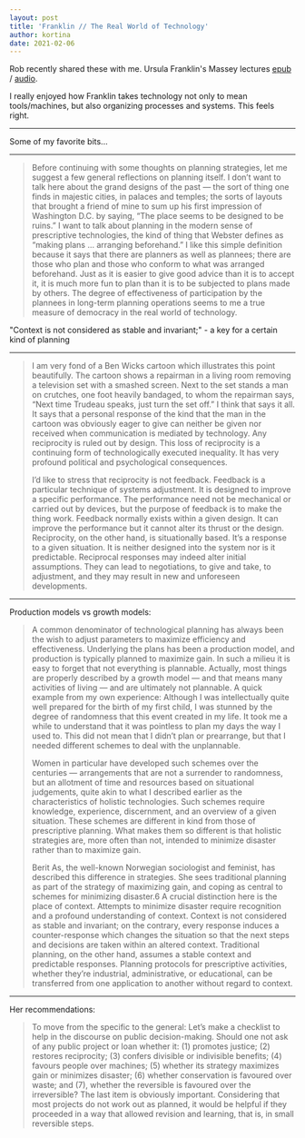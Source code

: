 ```yaml
---
layout: post
title: 'Franklin // The Real World of Technology'
author: kortina
date: 2021-02-06
---
```


Rob recently shared these with me. Ursula Franklin's Massey lectures 
[epub](https://monoskop.org/File:Franklin_Ursula_The_Real_World_of_Technology_rev_ed.epub) 
/
[audio](https://archive.org/details/the-real-world-of-technology).

I really enjoyed how Franklin takes technology not only to mean tools/machines, but also organizing processes and systems. This feels right.

---

Some of my favorite bits...

---

> Before continuing with some thoughts on planning strategies, let me suggest a few general reflections on planning itself. I don’t want to talk here about the grand designs of the past — the sort of thing one finds in majestic cities, in palaces and temples; the sorts of layouts that brought a friend of mine to sum up his first impression of Washington D.C. by saying, “The place seems to be designed to be ruins.” I want to talk about planning in the modern sense of prescriptive technologies, the kind of thing that Webster defines as “making plans ... arranging beforehand.” I like this simple definition because it says that there are planners as well as plannees; there are those who plan and those who conform to what was arranged beforehand. Just as it is easier to give good advice than it is to accept it, it is much more fun to plan than it is to be subjected to plans made by others. The degree of effectiveness of participation by the plannees in long-term planning operations seems to me a true measure of democracy in the real world of technology.

"Context is not considered as stable and invariant;" - a key for a certain kind of planning

---

> I am very fond of a Ben Wicks cartoon which illustrates this point beautifully. The cartoon shows a repairman in a living room removing a television set with a smashed screen. Next to the set stands a man on crutches, one foot heavily bandaged, to whom the repairman says, “Next time Trudeau speaks, just turn the set off.” I think that says it all. It says that a personal response of the kind that the man in the cartoon was obviously eager to give can neither be given nor received when communication is mediated by technology. Any reciprocity is ruled out by design. This loss of reciprocity is a continuing form of technologically executed inequality. It has very profound political and psychological consequences.
> 
> I’d like to stress that reciprocity is not feedback. Feedback is a particular technique of systems adjustment. It is designed to improve a specific performance. The performance need not be mechanical or carried out by devices, but the purpose of feedback is to make the thing work. Feedback normally exists within a given design. It can improve the performance but it cannot alter its thrust or the design. Reciprocity, on the other hand, is situationally based. It’s a response to a given situation. It is neither designed into the system nor is it predictable. Reciprocal responses may indeed alter initial assumptions. They can lead to negotiations, to give and take, to adjustment, and they may result in new and unforeseen developments.
> 

---

Production models vs growth models:

> A common denominator of technological planning has always been the wish to adjust parameters to maximize efficiency and effectiveness. Underlying the plans has been a production model, and production is typically planned to maximize gain. In such a milieu it is easy to forget that not everything is plannable. Actually, most things are properly described by a growth model — and that means many activities of living — and are ultimately not plannable. A quick example from my own experience: Although I was intellectually quite well prepared for the birth of my first child, I was stunned by the degree of randomness that this event created in my life. It took me a while to understand that it was pointless to plan my days the way I used to. This did not mean that I didn’t plan or prearrange, but that I needed different schemes to deal with the unplannable.
> 
> Women in particular have developed such schemes over the centuries — arrangements that are not a surrender to randomness, but an allotment of time and resources based on situational judgements, quite akin to what I described earlier as the characteristics of holistic technologies. Such schemes require knowledge, experience, discernment, and an overview of a given situation. These schemes are different in kind from those of prescriptive planning. What makes them so different is that holistic strategies are, more often than not, intended to minimize disaster rather than to maximize gain.
> 
> Berit As, the well-known Norwegian sociologist and feminist, has described this difference in strategies. She sees traditional planning as part of the strategy of maximizing gain, and coping as central to schemes for minimizing disaster.6 A crucial distinction here is the place of context. Attempts to minimize disaster require recognition and a profound understanding of context. Context is not considered as stable and invariant; on the contrary, every response induces a counter-response which changes the situation so that the next steps and decisions are taken within an altered context. Traditional planning, on the other hand, assumes a stable context and predictable responses. Planning protocols for prescriptive activities, whether they’re industrial, administrative, or educational, can be transferred from one application to another without regard to context.

---

Her recommendations:

> To move from the specific to the general: Let’s make a checklist to help in the discourse on public decision-making. Should one not ask of any public project or loan whether it: (1) promotes justice; (2) restores reciprocity; (3) confers divisible or indivisible benefits; (4) favours people over machines; (5) whether its strategy maximizes gain or minimizes disaster; (6) whether conservation is favoured over waste; and (7), whether the reversible is favoured over the irreversible? The last item is obviously important. Considering that most projects do not work out as planned, it would be helpful if they proceeded in a way that allowed revision and learning, that is, in small reversible steps.